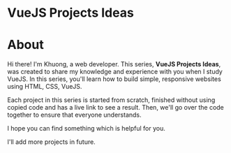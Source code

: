 <h1 tabindex="-1" dir="auto">VueJS Projects Ideas</h1>
<div dir="auto">
  <h1 tabindex="-1" dir="auto"><a id="user-content-about" class="anchor" aria-hidden="true" href="#about"></a>About</h1>
  <p dir="auto">Hi there! I'm Khuong, a web developer. This series, <b>VueJS Projects Ideas</b>, was created to share my knowledge and experience with you when I study VueJS. In this series, you'll learn how to build simple, responsive websites using HTML, CSS, VueJS.</p>
  <p dir="auto">Each project in this series is started from scratch, finished without using copied code and has a live link to see a result. Then, we'll go over the code together to ensure that everyone understands. </p>
  <p>I hope you can find something which is helpful for you.</p>
  <p>I'll add more projects in future.</p>
</div>
